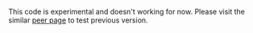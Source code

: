 This code is experimental and doesn't working for now. Please visit the similar <a href="https://natureinitiation.github.io/virtualuniverse/peer/index.html" class="help-link" target="_blank">peer page</a> to test previous version.
